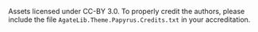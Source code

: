 Assets licensed under CC-BY 3.0.
To properly credit the authors, please
include the file `AgateLib.Theme.Papyrus.Credits.txt` 
in your accreditation.